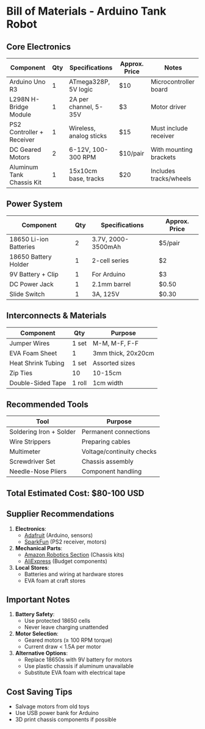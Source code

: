 # Bill of Materials - Arduino Tank Robot

## Core Electronics
| Component | Qty | Specifications | Approx. Price | Notes |
|-----------|-----|---------------|---------------|-------|
| Arduino Uno R3 | 1 | ATmega328P, 5V logic | $10 | Microcontroller board |
| L298N H-Bridge Module | 1 | 2A per channel, 5-35V | $3 | Motor driver |
| PS2 Controller + Receiver | 1 | Wireless, analog sticks | $15 | Must include receiver |
| DC Geared Motors | 2 | 6-12V, 100-300 RPM | $10/pair | With mounting brackets |
| Aluminum Tank Chassis Kit | 1 | 15x10cm base, tracks | $20 | Includes tracks/wheels |

## Power System
| Component | Qty | Specifications | Approx. Price |
|-----------|-----|---------------|---------------|
| 18650 Li-ion Batteries | 2 | 3.7V, 2000-3500mAh | $5/pair |
| 18650 Battery Holder | 1 | 2-cell series | $2 |
| 9V Battery + Clip | 1 | For Arduino | $3 |
| DC Power Jack | 1 | 2.1mm barrel | $0.50 |
| Slide Switch | 1 | 3A, 125V | $0.30 |

## Interconnects & Materials
| Component | Qty | Purpose |
|-----------|-----|---------|
| Jumper Wires | 1 set | M-M, M-F, F-F | $5 |
| EVA Foam Sheet | 1 | 3mm thick, 20x20cm | $2 | Insulation layer |
| Heat Shrink Tubing | 1 set | Assorted sizes | $3 |
| Zip Ties | 10 | 10-15cm | $1 |
| Double-Sided Tape | 1 roll | 1cm width | $2 |

## Recommended Tools
| Tool | Purpose |
|------|---------|
| Soldering Iron + Solder | Permanent connections |
| Wire Strippers | Preparing cables |
| Multimeter | Voltage/continuity checks |
| Screwdriver Set | Chassis assembly |
| Needle-Nose Pliers | Component handling |

## Total Estimated Cost: $80-100 USD

## Supplier Recommendations
1. **Electronics**:
   - [Adafruit](https://www.adafruit.com) (Arduino, sensors)
   - [SparkFun](https://www.sparkfun.com) (PS2 receiver, motors)
2. **Mechanical Parts**:
   - [Amazon Robotics Section](https://amazon.com) (Chassis kits)
   - [AliExpress](https://www.aliexpress.com) (Budget components)
3. **Local Stores**:
   - Batteries and wiring at hardware stores
   - EVA foam at craft stores

## Important Notes
1. **Battery Safety**:
   - Use protected 18650 cells
   - Never leave charging unattended
2. **Motor Selection**:
   - Geared motors (≥ 100 RPM torque)
   - Current draw < 1.5A per motor
3. **Alternative Options**:
   - Replace 18650s with 9V battery for motors
   - Use plastic chassis if aluminum unavailable
   - Substitute EVA foam with electrical tape

## Cost Saving Tips
- Salvage motors from old toys
- Use USB power bank for Arduino
- 3D print chassis components if possible
